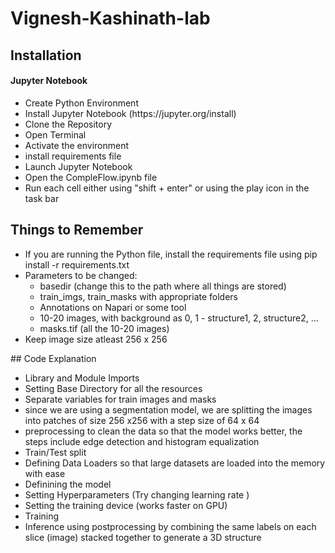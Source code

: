 # Vignesh-Kashinath-lab

## Installation
#### Jupyter Notebook
<ul>


<li>
  Create Python Environment
</li>

<li>
  Install Jupyter Notebook (https://jupyter.org/install)
</li>

<li>
  Clone the Repository
</li>

<li>
   Open Terminal
</li>

<li>
  Activate the environment
</li>

<li>
  install requirements file
</li>


<li>
  Launch Jupyter Notebook
</li>

<li>
  Open the CompleFlow.ipynb file  
</li>

<li>
  Run each cell either using "shift  + enter" or using the play icon in the task bar
</li>
</ul>

## Things to Remember
<ul>

  <li>
    If you are running the Python file, install the requirements file using pip install -r requirements.txt
  </li>

  <li>
      Parameters to be changed:
      <ul>
        <li>
          basedir (change this to the path where all things are stored)
        </li>
        <li>
          train_imgs, train_masks with appropriate folders
        </li>
        <li>
          Annotations on Napari or some tool
        </li>
        <li>
          10-20 images, with background as 0, 1 - structure1, 2, structure2, ...
        </li>
        <li>
          masks.tif (all the 10-20 images)
        </li>
      </ul>
  </li>

  <li>
    Keep image size atleast 256 x 256
  </li>
</ul>
## Code Explanation
<ul>
  <li>
    Library and Module Imports
  </li>
  <li>
    Setting Base Directory for all the resources
  </li>

  <li>
    Separate variables for train images and masks
  </li>

  <li>
    since we are using a segmentation model, we are splitting the images into patches of size 256 x256 with a step size of 64 x 64
  </li>

  <li>
    preprocessing to clean the data so that the model works better, the steps include edge detection and histogram equalization
  </li>

  <li>
    Train/Test split
  </li>

  <li>
    Defining Data Loaders so that large datasets are loaded into the memory with ease
  </li>

  <li>
    Definining the model
  </li>

  <li>
    Setting Hyperparameters (Try changing learning rate )
  </li>

  <li>
    Setting the training device (works faster on GPU)
  </li>

  <li>
    Training 
  </li>

  <li>
    Inference using postprocessing by combining the same labels on each slice (image) stacked together to generate a 3D structure
  </li>
</ul>

